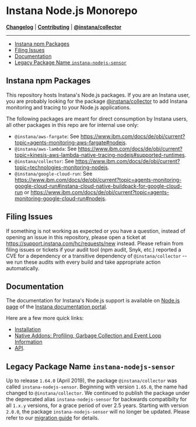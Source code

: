 # Instana Node.js Monorepo

**[Changelog](CHANGELOG.md)** |
**[Contributing](CONTRIBUTING.md)** |
**[@instana/collector](packages/collector/README.md)**

---

<!-- START doctoc generated TOC please keep comment here to allow auto update -->
<!-- DON'T EDIT THIS SECTION, INSTEAD RE-RUN doctoc TO UPDATE -->

- [Instana npm Packages](#instana-npm-packages)
- [Filing Issues](#filing-issues)
- [Documentation](#documentation)
- [Legacy Package Name `instana-nodejs-sensor`](#legacy-package-name-instana-nodejs-sensor)

<!-- END doctoc generated TOC please keep comment here to allow auto update -->

## Instana npm Packages

This repository hosts Instana's Node.js packages. If you are an Instana user, you are probably looking for the package [@instana/collector](packages/collector/README.md) to add Instana monitoring and tracing to your Node.js applications.

The following packages are meant for direct consumption by Instana users, all  other packages in this repo are for internal use only:
* `@instana/aws-fargate`: See <https://www.ibm.com/docs/de/obi/current?topic=agents-monitoring-aws-fargate#nodejs>.
* `@instana/aws-lambda`: See <https://www.ibm.com/docs/de/obi/current?topic=kinesis-aws-lambda-native-tracing-nodejs#supported-runtimes>.
* `@instana/collector`: See <https://www.ibm.com/docs/de/obi/current?topic=technologies-monitoring-nodejs>.
* `@instana/google-cloud-run`: See <https://www.ibm.com/docs/de/obi/current?topic=agents-monitoring-google-cloud-run#instana-cloud-native-buildpack-for-google-cloud-run> or <https://www.ibm.com/docs/de/obi/current?topic=agents-monitoring-google-cloud-run#nodejs>.

## Filing Issues

If something is not working as expected or you have a question, instead of opening an issue in this repository, please open a ticket at <https://support.instana.com/hc/requests/new> instead. Please refrain from filing issues or tickets if your audit tool (npm audit, Snyk, etc.) reported a CVE for a dependency or a transitive dependency of `@instana/collector` -- we run these audits with every build and take appropriate action automatically.

## Documentation

The documentation for Instana's Node.js support is available on [Node.js page](https://www.ibm.com/docs/de/obi/current?topic=technologies-monitoring-nodejs) of the [Instana documentation portal](https://www.ibm.com/docs/de/obi/current).

Here are a few more quick links:

* [Installation](https://www.ibm.com/docs/de/obi/current?topic=nodejs-collector-installation)
* [Native Addons: Profiling, Garbage Collection and Event Loop Information](https://www.ibm.com/docs/de/obi/current?topic=nodejs-collector-installation#native-addons)
* [API](https://www.ibm.com/docs/de/obi/current?topic=nodejs-instana-api).

## Legacy Package Name `instana-nodejs-sensor`

Up to release `1.64.0` (April 2019), the package `@instana/collector` was called `instana-nodejs-sensor`. Beginning with version `1.65.0`, the name had changed to `@instana/collector`. We continued to publish the package under the deprecated alias `instana-nodejs-sensor` for backwards compatibilty for all `1.x.y` versions, for a grace period of over 2.5 years. Starting with version `2.0.0`, the package `instana-nodejs-sensor` will no longer be updated. Please refer to our [migration guide](https://www.ibm.com/docs/de/obi/current?topic=nodejs-collector-installation#change-of-package-name) for details.

